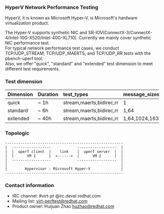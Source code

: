 ### HyperV Network Performance Testing

HyperV, it is known as Microsoft Hyper-V, is Microsoft's hardware virtualization product.

The Hyper-V supports synthetic NIC and SR-IOV(ConnectX-3/ConnectX-4/Intel-10G-X520/Intel-40G-XL710). Currently we mainly cover synthetic NIC performance test.  
For typical network performance test cases, we conduct TCP/UDP_STREAM, TCP/UDP_MAERTS, and TCP/UDP_RR tests with the pbench-uperf tool.  
Also, we offer "quick", "standard" and "extended" test dimension to meet different test requirements.

### Test dimension

| Dimension | Duration | test_types                | message_sizes    | protocols   | instances | samples | runtime |
| :-------- | :------- | :------------------------ | :--------------- | :---------- | :-------- | :------ | :------ |
| quick     | ~ 1h     | stream,maerts,bidirec,rr  | 1                | tcp,udp     | 1         | 3       | 20s     |
| standard  | ~ 6h     | stream,maerts,bidirec,rr  | 1,64             | tcp,udp     | 1,8       | 5       | 30s     |
| extended  | ~ 40h    | stream,maerts,bidirec,rr  | 1,64,1024,16384  | tcp,udp     | 1,8,64    | 5       | 60s     |

### Topologic

```
------------------------------------------------------
|  ------------------            ------------------  |
|  |  uperf client  |    link    |  uperf server  |  |
|  |      VM 1      |  <------>  |      VM 2      |  |
|  ------------------            ------------------  |
|                                                    |
|        Hypervisor - Microsoft Hyper-V              |
------------------------------------------------------
```

### Contact information

- IRC channel: #virt-pt @irc.devel.redhat.com  
- Mailing list: <virt-perftest@redhat.com>
- Product owner: Huijuan Zhao <huzhao@redhat.com>